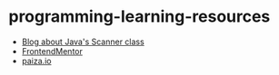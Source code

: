 # programming-learning-resources

- [Blog about Java's Scanner class](https://bit.ly/45YbZVf)
- [FrontendMentor](https://www.frontendmentor.io/profile/aizak2118)
- [paiza.io](https://paiza.io/ja)
